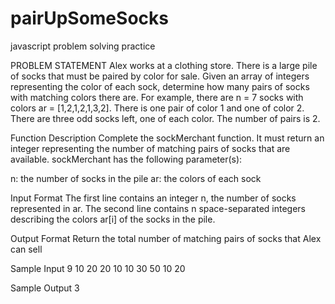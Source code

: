 # pairUpSomeSocks
javascript problem solving practice

PROBLEM STATEMENT
Alex works at a clothing store. There is a large pile of socks that must be paired by color for sale. Given an array of
integers representing the color of each sock, determine how many pairs of socks with matching colors there are.
For example, there are n = 7 socks with colors ar = [1,2,1,2,1,3,2]. There is one pair of color 1 and one of color
2. There are three odd socks left, one of each color. The number of pairs is 2.

Function Description
Complete the sockMerchant function. It must return an integer representing the number of
matching pairs of socks that are available.
sockMerchant has the following parameter(s):

n: the number of socks in the pile
ar: the colors of each sock

Input Format
The first line contains an integer n, the number of socks represented in ar.
The second line contains n space-separated integers describing the colors ar[i] of the socks in the pile.

Output Format
Return the total number of matching pairs of socks that Alex can sell

Sample Input
9
10 20 20 10 10 30 50 10 20

Sample Output
3
